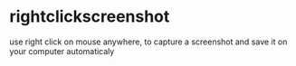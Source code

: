 # rightclickscreenshot
use right click on mouse anywhere, to capture a screenshot and save it on your computer automaticaly
